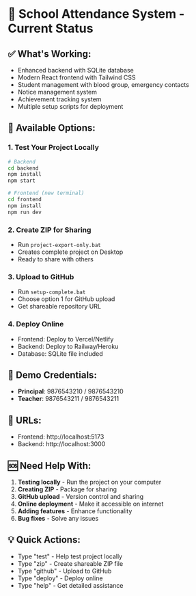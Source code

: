 # 🏫 School Attendance System - Current Status

## ✅ What's Working:
- Enhanced backend with SQLite database
- Modern React frontend with Tailwind CSS
- Student management with blood group, emergency contacts
- Notice management system
- Achievement tracking system
- Multiple setup scripts for deployment

## 🚀 Available Options:

### 1. **Test Your Project Locally**
```bash
# Backend
cd backend
npm install
npm start

# Frontend (new terminal)
cd frontend  
npm install
npm run dev
```

### 2. **Create ZIP for Sharing**
- Run `project-export-only.bat`
- Creates complete project on Desktop
- Ready to share with others

### 3. **Upload to GitHub**
- Run `setup-complete.bat`
- Choose option 1 for GitHub upload
- Get shareable repository URL

### 4. **Deploy Online**
- Frontend: Deploy to Vercel/Netlify
- Backend: Deploy to Railway/Heroku
- Database: SQLite file included

## 🔐 Demo Credentials:
- **Principal**: 9876543210 / 9876543210  
- **Teacher**: 9876543211 / 9876543211

## 📱 URLs:
- Frontend: http://localhost:5173
- Backend: http://localhost:3000

## 🆘 Need Help With:
1. **Testing locally** - Run the project on your computer
2. **Creating ZIP** - Package for sharing
3. **GitHub upload** - Version control and sharing
4. **Online deployment** - Make it accessible on internet
5. **Adding features** - Enhance functionality
6. **Bug fixes** - Solve any issues

## 💡 Quick Actions:
- Type "test" - Help test project locally
- Type "zip" - Create shareable ZIP file  
- Type "github" - Upload to GitHub
- Type "deploy" - Deploy online
- Type "help" - Get detailed assistance